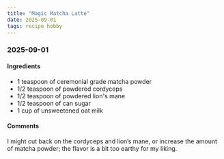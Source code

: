 ```yaml
---
title: "Magic Matcha Latte"
date: 2025-09-01
tags: recipe hobby
---
```


<h3> 2025-09-01 </h3>
<h4> Ingredients </h4>

- 1 teaspoon of ceremonial grade matcha powder
- 1/2 teaspoon of powdered cordyceps
- 1/2 teaspoon of powdered lion's mane
- 1/2 teaspoon of can sugar
- 1 cup of unsweetened oat milk

<h4> Comments </h4>
I might cut back on the cordyceps and lion’s mane, or increase the amount of matcha powder; the flavor is a bit too earthy for my liking.

